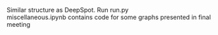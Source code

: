 Similar structure as DeepSpot. Run run.py  
miscellaneous.ipynb contains code for some graphs presented in final meeting
